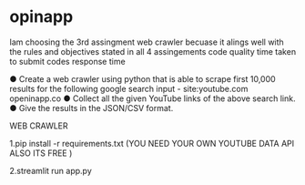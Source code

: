 # opinapp

Iam choosing the 3rd assingment web crawler becuase it alings well with the rules and objectives stated in all 4 assingements
code quality
time taken to submit 
codes response time 


● Create a web crawler using python that is able to scrape first 10,000 results for the following
google search input - site:youtube.com openinapp.co
● Collect all the given YouTube links of the above search link.
● Give the results in the JSON/CSV format.


WEB CRAWLER 

1.pip install -r requirements.txt
(YOU NEED YOUR OWN YOUTUBE DATA API ALSO ITS FREE )


2.streamlit run app.py
